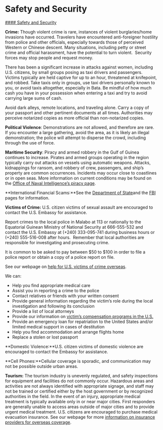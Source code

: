 # Safety and Security

[#### Safety and Security](javascript:void(0); "Safety and Security")

**Crime:** Though violent crime is rare, instances of violent burglaries/home invasions have occurred. Travelers have encountered anti-foreigner hostility from police and other officials, especially towards those of perceived Western or Chinese descent. Many situations, including petty or street crime and official harassment, have the potential to turn violent.  Security forces may stop people and request money.

There has been a significant increase in attacks against women, including U.S. citizens, by small groups posing as taxi drivers and passengers. Victims typically are held captive for up to an hour, threatened at knifepoint, and robbed. Take taxis only in groups, use taxi drivers personally known to you, or avoid taxis altogether, especially in Bata. Be mindful of how much cash you have in your possession when entering a taxi and try to avoid carrying large sums of cash.

Avoid dark alleys, remote locations, and traveling alone. Carry a copy of your passport and other pertinent documents at all times. Authorities may perceive notarized copies as more official than non-notarized copies.

**Political Violence**: Demonstrations are not allowed, and therefore are rare. If you encounter a large gathering, avoid the area, as it is likely an illegal demonstration; the police will attempt to disperse the crowd, including through the use of force.

**Maritime Security**: Piracy and armed robbery in the Gulf of Guinea continues to increase. Pirates and armed groups operating in the region typically carry out attacks on vessels using automatic weapons. Attacks, kidnappings for ransom, and robbery of crew, passengers, and ship’s property are common occurrences. Incidents may occur close to coastlines or in open seas. More information on current conditions may be found on the [Office of Naval Intelligence’s piracy page](https://www.oni.navy.mil/News/Shipping-Threat-Reports/).

**International Financial Scams:**See the [Department of State](http://travel.state.gov/content/passports/english/emergencies/scams.html)and the [FBI](http://www.fbi.gov/scams-safety/fraud) pages for information.

**Victims of Crime:** U.S. citizen victims of sexual assault are encouraged to contact the U.S. Embassy for assistance.

Report crimes to the local police in Malabo at 113 or nationally to the Equatorial Guinean Ministry of National Security at 666-555-532 and contact the U.S. Embassy at (+240) 333-095-741 during business hours or (+240) 555-516-008 after hours.  Remember that local authorities are responsible for investigating and prosecuting crime.

It is common to be asked to pay between $50 to $100 in order to file a police report or obtain a copy of a police report on file.

See our webpage on [help for U.S. victims of crime overseas](http://travel.state.gov/content/passports/en/emergencies/victims.html).

We can:

* Help you find appropriate medical care
* Assist you in reporting a crime to the police
* Contact relatives or friends with your written consent
* Provide general information regarding the victim’s role during the local investigation and following its conclusion
* Provide a list of local attorneys
* Provide our information on [victim’s compensation programs in the U.S.](http://travel.state.gov/content/passports/english/emergencies/victims.html)
* Provide an emergency loan for repatriation to the United States and/or limited medical support in cases of destitution
* Help you find accommodation and arrange flights home
* Replace a stolen or lost passport

**Domestic Violence:**U.S. citizen victims of domestic violence are encouraged to contact the Embassy for assistance.

**Cell Phones:**Cellular coverage is sporadic, and communication may not be possible outside urban areas.

**Tourism:** The tourism industry is unevenly regulated, and safety inspections for equipment and facilities do not commonly occur. Hazardous areas and activities are not always identified with appropriate signage, and staff may not be trained or certified either by the host government or by recognized authorities in the field. In the event of an injury, appropriate medical treatment is typically available only in or near major cities. First responders are generally unable to access areas outside of major cities and to provide urgent medical treatment. U.S. citizens are encouraged to purchase medical evacuation insurance. See our webpage for more [information on insurance providers for overseas coverage](http://travel.state.gov/content/passports/en/go/health/insurance-providers.html).